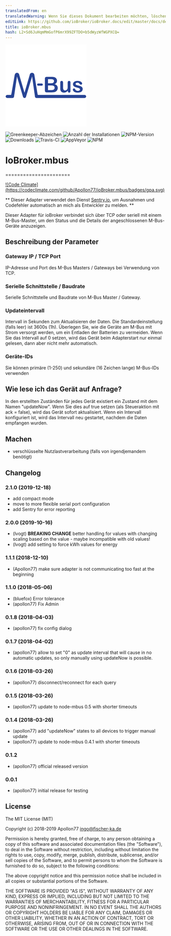 ```yaml
---
translatedFrom: en
translatedWarning: Wenn Sie dieses Dokument bearbeiten möchten, löschen Sie bitte das Feld "translationsFrom". Andernfalls wird dieses Dokument automatisch erneut übersetzt
editLink: https://github.com/ioBroker/ioBroker.docs/edit/master/docs/de/adapterref/iobroker.mbus/README.md
title: ioBroker.mbus
hash: L2+Sd6JuHqmMmGofP6mrX99ZFTDO+b5dWyzWfWGPXCQ=
---
```

![Logo](../../../en/adapterref/iobroker.mbus/admin/mbus.png)

![Greenkeeper-Abzeichen](https://badges.greenkeeper.io/Apollon77/ioBroker.mbus.svg)
![Anzahl der Installationen](http://iobroker.live/badges/mbus-stable.svg)
![NPM-Version](http://img.shields.io/npm/v/iobroker.mbus.svg)
![Downloads](https://img.shields.io/npm/dm/iobroker.mbus.svg)
![Travis-CI](http://img.shields.io/travis/Apollon77/ioBroker.mbus/master.svg)
![AppVeyor](https://ci.appveyor.com/api/projects/status/github/Apollon77/ioBroker.mbus?branch=master&svg=true)
![NPM](https://nodei.co/npm/iobroker.mbus.png?downloads=true)

# IoBroker.mbus
======================

[![Code Climate] (https://codeclimate.com/github/Apollon77/ioBroker.mbus/badges/gpa.svg)](https://codeclimate.com/github/Apollon77/ioBroker.mbus)

** Dieser Adapter verwendet den Dienst [Sentry.io](https://sentry.io), um Ausnahmen und Codefehler automatisch an mich als Entwickler zu melden. **

Dieser Adapter für ioBroker verbindet sich über TCP oder seriell mit einem M-Bus-Master, um den Status und die Details der angeschlossenen M-Bus-Geräte anzuzeigen.

## Beschreibung der Parameter
### Gateway IP / TCP Port
IP-Adresse und Port des M-Bus Masters / Gateways bei Verwendung von TCP.

### Serielle Schnittstelle / Baudrate
Serielle Schnittstelle und Baudrate von M-Bus Master / Gateway.

### Updateintervall
Intervall in Sekunden zum Aktualisieren der Daten. Die Standardeinstellung (falls leer) ist 3600s (1h). Überlegen Sie, wie die Geräte am M-Bus mit Strom versorgt werden, um ein Entladen der Batterien zu vermeiden. Wenn Sie das Intervall auf 0 setzen, wird das Gerät beim Adapterstart nur einmal gelesen, dann aber nicht mehr automatisch.

### Geräte-IDs
Sie können primäre (1-250) und sekundäre (16 Zeichen lange) M-Bus-IDs verwenden

## Wie lese ich das Gerät auf Anfrage?
In den erstellten Zuständen für jedes Gerät existiert ein Zustand mit dem Namen "updateNow". Wenn Sie dies auf true setzen (als Steueraktion mit ack = false), wird das Gerät sofort aktualisiert. Wenn ein Intervall konfiguriert ist, wird das Intervall neu gestartet, nachdem die Daten empfangen wurden.

## Machen
* verschlüsselte Nutzlastverarbeitung (falls von irgendjemandem benötigt)

## Changelog

### 2.1.0 (2019-12-18)
* add compact mode
* move to more flexible serial port configuration
* add Sentry for error reporting

### 2.0.0 (2019-10-16)
* (lvogt) **BREAKING CHANGE** better handling for values with changing scaling based on the value - maybe incompatible with old values!
* (lvogt) add setting to force kWh values for energy

### 1.1.1 (2018-12-10)
* (Apollon77) make sure adapter is not communicating too fast at the beginning

### 1.1.0 (2018-05-06)
* (bluefox) Error tolerance
* (apollon77) Fix Admin

### 0.1.8 (2018-04-03)
* (apollon77) fix config dialog

### 0.1.7 (2018-04-02)
* (apollon77) allow to set "0" as update interval that will cause in no automatic updates, so only manually using updateNow is possible.

### 0.1.6 (2018-03-26)
* (apollon77) disconnect/reconnect for each query

### 0.1.5 (2018-03-26)
* (apollon77) update to node-mbus 0.5 with shorter timeouts

### 0.1.4 (2018-03-26)
* (apollon77) add "updateNow" states to all devices to trigger manual update
* (apollon77) update to node-mbus 0.4.1 with shorter timeouts

### 0.1.2
* (apollon77) official released version

### 0.0.1
* (apollon77) initial release for testing

## License

The MIT License (MIT)

Copyright (c) 2018-2019 Apollon77 <ingo@fischer-ka.de>

Permission is hereby granted, free of charge, to any person obtaining a copy
of this software and associated documentation files (the "Software"), to deal
in the Software without restriction, including without limitation the rights
to use, copy, modify, merge, publish, distribute, sublicense, and/or sell
copies of the Software, and to permit persons to whom the Software is
furnished to do so, subject to the following conditions:

The above copyright notice and this permission notice shall be included in all
copies or substantial portions of the Software.

THE SOFTWARE IS PROVIDED "AS IS", WITHOUT WARRANTY OF ANY KIND, EXPRESS OR
IMPLIED, INCLUDING BUT NOT LIMITED TO THE WARRANTIES OF MERCHANTABILITY,
FITNESS FOR A PARTICULAR PURPOSE AND NONINFRINGEMENT. IN NO EVENT SHALL THE
AUTHORS OR COPYRIGHT HOLDERS BE LIABLE FOR ANY CLAIM, DAMAGES OR OTHER
LIABILITY, WHETHER IN AN ACTION OF CONTRACT, TORT OR OTHERWISE, ARISING FROM,
OUT OF OR IN CONNECTION WITH THE SOFTWARE OR THE USE OR OTHER DEALINGS IN THE
SOFTWARE.